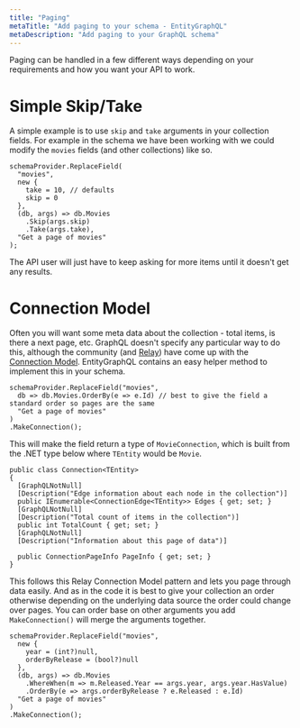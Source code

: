 ```yaml
---
title: "Paging"
metaTitle: "Add paging to your schema - EntityGraphQL"
metaDescription: "Add paging to your GraphQL schema"
---
```


Paging can be handled in a few different ways depending on your requirements and how you want your API to work.

# Simple Skip/Take

A simple example is to use `skip` and `take` arguments in your collection fields. For example in the schema we have been working with we could modify the `movies` fields (and other collections) like so.

```
schemaProvider.ReplaceField(
  "movies",
  new {
    take = 10, // defaults
    skip = 0
  },
  (db, args) => db.Movies
    .Skip(args.skip)
    .Take(args.take),
  "Get a page of movies"
);
```

The API user will just have to keep asking for more items until it doesn't get any results.

# Connection Model

Often you will want some meta data about the collection - total items, is there a next page, etc. GraphQL doesn't specify any particular way to do this, although the community (and [Relay](https://relay.dev/graphql/connections.htm)) have come up with the [Connection Model](https://graphql.org/learn/pagination/). EntityGraphQL contains an easy helper method to implement this in your schema.

```
schemaProvider.ReplaceField("movies",
  db => db.Movies.OrderBy(e => e.Id) // best to give the field a standard order so pages are the same
  "Get a page of movies"
)
.MakeConnection();
```

This will make the field return a type of `MovieConnection`, which is built from the .NET type below where `TEntity` would be `Movie`.

```
public class Connection<TEntity>
{
  [GraphQLNotNull]
  [Description("Edge information about each node in the collection")]
  public IEnumerable<ConnectionEdge<TEntity>> Edges { get; set; }
  [GraphQLNotNull]
  [Description("Total count of items in the collection")]
  public int TotalCount { get; set; }
  [GraphQLNotNull]
  [Description("Information about this page of data")]

  public ConnectionPageInfo PageInfo { get; set; }
}
```

This follows this Relay Connection Model pattern and lets you page through data easily. And as in the code it is best to give your collection an order otherwise depending on the underlying data source the order could change over pages. You can order base on other arguments you add `MakeConnection()` will merge the arguments together.

```
schemaProvider.ReplaceField("movies",
  new {
    year = (int?)null,
    orderByRelease = (bool?)null
  },
  (db, args) => db.Movies
    .WhereWhen(m => m.Released.Year == args.year, args.year.HasValue)
    .OrderBy(e => args.orderByRelease ? e.Released : e.Id)
  "Get a page of movies"
)
.MakeConnection();
```
